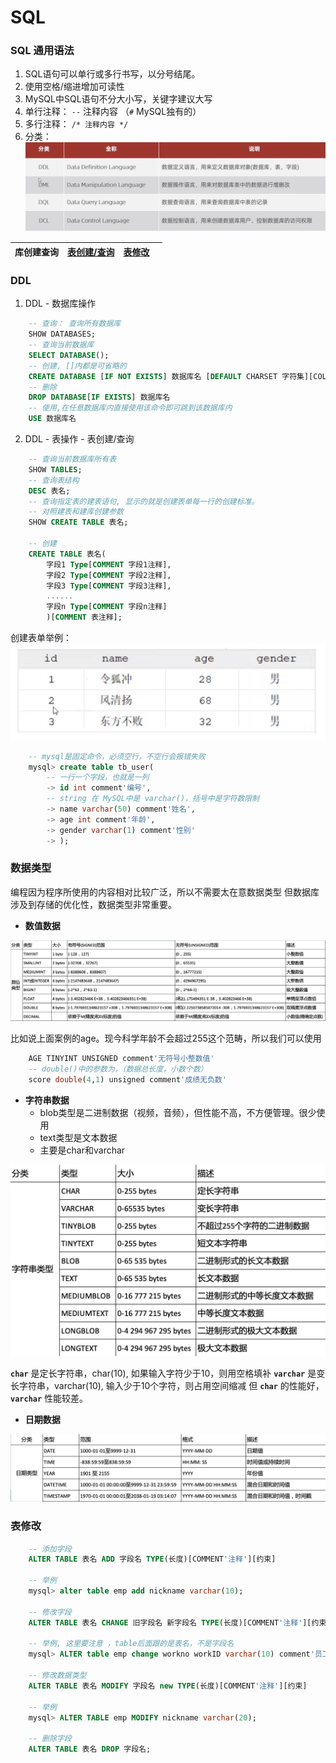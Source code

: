 # SQL

### SQL 通用语法

1. SQL语句可以单行或多行书写，以分号结尾。
2. 使用空格/缩进增加可读性
3. MySQL中SQL语句不分大小写，关键字建议大写
4. 单行注释： `--` 注释内容 （`#` MySQL独有的）
5. 多行注释： `/* 注释内容 */`
6. 分类：
   ![](./image/1721886425521.jpg)

|库创建查询|[表创建/查询](#table1)|[表修改](#table2)||
|-|-|-|-|

### DDL

1. DDL - 数据库操作
```SQL
    -- 查询： 查询所有数据库
    SHOW DATABASES;
    -- 查询当前数据库
    SELECT DATABASE();
    -- 创建, []内都是可省略的
    CREATE DATABASE [IF NOT EXISTS] 数据库名 [DEFAULT CHARSET 字符集][COLLATE 排序规则];
    -- 删除
    DROP DATABASE[IF EXISTS] 数据库名
    -- 使用,在任意数据库内直接使用该命令即可跳到该数据库内
    USE 数据库名
```

2. DDL - 表操作 - <a id="table1">表创建/查询</a>
```SQL
    -- 查询当前数据库所有表
    SHOW TABLES;
    -- 查询表结构
    DESC 表名;
    -- 查询指定表的建表语句, 显示的就是创建表单每一行的创建标准。
    -- 对照建表和建库创建参数
    SHOW CREATE TABLE 表名;

    -- 创建
    CREATE TABLE 表名(
        字段1 Type[COMMENT 字段1注释],
        字段2 Type[COMMENT 字段2注释],
        字段3 Type[COMMENT 字段3注释],
        ......
        字段n Type[COMMENT 字段n注释]
        )[COMMENT 表注释];
```
创建表单举例：![](./image/1721887923179.jpg)
```SQL
    -- mysql是固定命令，必须空行，不空行会报错失败
    mysql> create table tb_user(
        -- 一行一个字段，也就是一列
        -> id int comment'编号',
        -- string 在 MySQL中是 varchar()，括号中是字符数限制
        -> name varchar(50) comment'姓名',
        -> age int comment'年龄',
        -> gender varchar(1) comment'性别'
        -> );
```

### 数据类型
编程因为程序所使用的内容相对比较广泛，所以不需要太在意数据类型
但数据库涉及到存储的优化性，数据类型非常重要。

* **数值数据**
  
![](./image/1721889734815.jpg)

比如说上面案例的age。现今科学年龄不会超过255这个范畴，所以我们可以使用
```SQL
    AGE TINYINT UNSIGNED comment'无符号小整数值'
    -- double()中的参数为，（数据总长度，小数个数）
    score double(4,1) unsigned comment'成绩无负数'

```
* **字符串数据**
  * blob类型是二进制数据（视频，音频），但性能不高，不方便管理。很少使用
  * text类型是文本数据
  * 主要是char和varchar

![](./image/1721890956759.jpg)

**`char`** 是定长字符串，char(10), 如果输入字符少于10，则用空格填补
**`varchar`** 是变长字符串，varchar(10), 输入少于10个字符，则占用空间缩减
但 **`char`** 的性能好，**`varchar`** 性能较差。

* **日期数据**
  
![](./image/1721891671314.jpg)

### <a id="table1">表修改</a>
```sql
    -- 添加字段
    ALTER TABLE 表名 ADD 字段名 TYPE(长度)[COMMENT'注释'][约束]

    -- 举例
    mysql> alter table emp add nickname varchar(10);

    -- 修改字段
    ALTER TABLE 表名 CHANGE 旧字段名 新字段名 TYPE(长度)[COMMENT'注释'][约束]

    -- 举例, 这里要注意 ，table后面跟的是表名，不是字段名
    mysql> ALTER table emp change workno workID varchar(10) comment'员工编号';

    -- 修改数据类型
    ALTER TABLE 表名 MODIFY 字段名 new TYPE(长度)[COMMENT'注释'][约束]

    -- 举例
    mysql> ALTER TABLE emp MODIFY nickname varchar(20);

    -- 删除字段
    ALTER TABLE 表名 DROP 字段名;
    
```